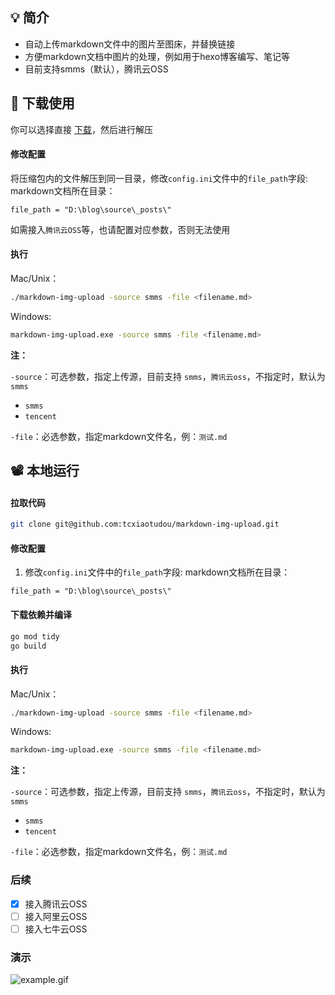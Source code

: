 ## 💡 简介

- 自动上传markdown文件中的图片至图床，并替换链接
- 方便markdown文档中图片的处理，例如用于hexo博客编写、笔记等
- 目前支持smms（默认），腾讯云OSS

## 🔮 下载使用

你可以选择直接  [下载](https://github.com/tcxiaotudou/markdown-img-upload/releases/tag/v2.0)，然后进行解压

#### 修改配置

将压缩包内的文件解压到同一目录，修改`config.ini`文件中的`file_path`字段: markdown文档所在目录：

```properties
file_path = "D:\blog\source\_posts\"
```

如需接入`腾讯云OSS`等，也请配置对应参数，否则无法使用

#### 执行

Mac/Unix：

```bash
./markdown-img-upload -source smms -file <filename.md>
```

Windows:

```bash
markdown-img-upload.exe -source smms -file <filename.md>
```

**注：**

`-source`：可选参数，指定上传源，目前支持 `smms`，`腾讯云oss`，不指定时，默认为`smms`

- `smms` 
- `tencent` 

`-file`：必选参数，指定markdown文件名，例：`测试.md`

## 📽️ 本地运行

#### 拉取代码 ####

```bash
git clone git@github.com:tcxiaotudou/markdown-img-upload.git
```
#### 修改配置
1. 修改`config.ini`文件中的`file_path`字段: markdown文档所在目录：
```properties
file_path = "D:\blog\source\_posts\"
```
#### 下载依赖并编译
```bash
go mod tidy
go build
```
#### 执行
Mac/Unix：
```bash
./markdown-img-upload -source smms -file <filename.md>
```
Windows:
```bash
markdown-img-upload.exe -source smms -file <filename.md>
```

**注：**

`-source`：可选参数，指定上传源，目前支持 `smms`，`腾讯云oss`，不指定时，默认为`smms`

- `smms` 
- `tencent` 

`-file`：必选参数，指定markdown文件名，例：`测试.md`

### 后续

- [x] 接入腾讯云OSS 
- [ ] 接入阿里云OSS
- [ ] 接入七牛云OSS 

### 演示

![example.gif](https://i.loli.net/2020/04/06/Id3thvYFbaWpclB.gif)
